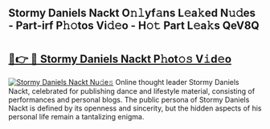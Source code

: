 ## Stormy Daniels Nackt O𝚗𝚕yf𝚊ns L𝚎a𝚔ed N𝚞𝚍es - Part-irf P𝚑𝚘tos Vi𝚍𝚎o - H𝚘𝚝 Part L𝚎a𝚔s QeV8Q

# <h2><a href="http://kf5vco6.oniu.top/?m=Stormy+Daniels+Nackt">🔗👉 🔴 Stormy Daniels Nackt P𝚑ot𝚘𝚜 V𝚒d𝚎o</a></h2>

[![Stormy Daniels Nackt Nu𝚍e𝚜](https://i.imgur.com/0qMVB7G.gif)](http://kf5vco6.oniu.top/?m=Stormy+Daniels+Nackt)
Online thought leader Stormy Daniels Nackt, celebrated for publishing dance and lifestyle material, consisting of performances and personal blogs. The public persona of Stormy Daniels Nackt is defined by its openness and sincerity, but the hidden aspects of his personal life remain a tantalizing enigma.  
